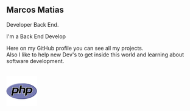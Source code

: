 ## Marcos Matias

Developer Back End.

I'm a Back End Develop <br/>

Here on my GitHub profile you can see all my projects.  
Also I like to help new Dev's to get inside this world and learning about software development.

<div style="display: inline_block"><br>
   <img align="center" alt="" height="80" width="80" src="https://raw.githubusercontent.com/devicons/devicon/master/icons/php/php-original.svg">
</div>


